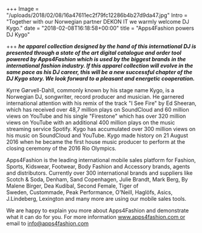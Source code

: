 +++
Image = "/uploads/2018/02/08/16a47611ec2f79fc12286b4b27d9da47.jpg"
Intro = "Together with our Norwegian partner DEKON IT we warmly welcome DJ Kygo."
date = "2018-02-08T16:18:58+00:00"
title = "Apps4Fashion powers DJ Kygo"

+++
**_he apparel collection designed by the hand of this international DJ is presented through a state of the art digital catalogue and order tool powered by Apps4Fashion which is used by the biggest brands in the international fashion industry. If this apparel collection will evolve in the same pace as his DJ career, this will be a new successful chapter of the DJ Kygo story. We look forward to a pleasant and energetic cooperation._**  
  
Kyrre Gørvell-Dahll, commonly known by his stage name Kygo, is a Norwegian DJ, songwriter, record producer and musician. He garnered international attention with his remix of the track "I See Fire" by Ed Sheeran, which has received over 48,7 million plays on SoundCloud and 60 million views on YouTube and his single "Firestone" which has over 320 million views on YouTube with an additional 400 million plays on the music streaming service Spotify. Kygo has accumulated over 300 million views on his music on SoundCloud and YouTube. Kygo made history on 21 August 2016 when he became the first house music producer to perform at the closing ceremony of the 2016 Rio Olympics.  
  
Apps4Fashion is the leading international mobile sales platform for Fashion, Sports, Kidswear, Footwear, Body Fashion and Accessory brands, agents and distributors. Currently over 300 international brands and suppliers like Scotch & Soda, Denham, Sand Copenhagen, Julie Brandt, Mark Berg, By Malene Birger, Dea Kudibal, Second Female, Tiger of Sweden, Custommade, Peak Performance, O'Neill, Haglöfs, Asics, J.Lindeberg, Lexington and many more are using our mobile sales tools.  
  
We are happy to explain you more about Apps4Fashion and demonstrate what it can do for you. For more information www.apps4fashion.com or email to info@apps4fashion.com